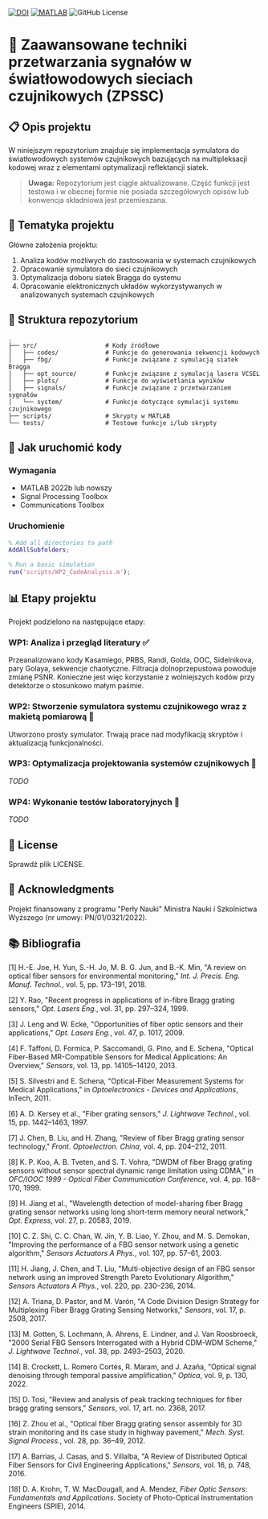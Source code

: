 [![DOI](https://zenodo.org/badge/DOI/10.5281/zenodo.15089768.svg)](https://doi.org/10.5281/zenodo.15089768)
[![MATLAB](https://img.shields.io/badge/MATLAB-R2022b%2B-blue.svg)](https://www.mathworks.com/products/matlab.html)
![GitHub License](https://img.shields.io/github/license/juliusz-b/zpssc)


# 🔬 Zaawansowane techniki przetwarzania sygnałów w światłowodowych sieciach czujnikowych (ZPSSC)
 
## 📋 Opis projektu

W niniejszym repozytorium znajduje się implementacja symulatora do światłowodowych systemów czujnikowych bazujących na multipleksacji kodowej wraz z elementami optymalizacji reflektancji siatek.

> **Uwaga:** Repozytorium jest ciągle aktualizowane. Część funkcji jest testowa i w obecnej formie nie posiada szczegółowych opisów lub konwencja składniowa jest przemieszana.

## 🎯 Tematyka projektu

Główne założenia projektu:

1. Analiza kodów możliwych do zastosowania w systemach czujnikowych
2. Opracowanie symulatora do sieci czujnikowych
3. Optymalizacja doboru siatek Bragga do systemu
4. Opracowanie elektronicznych układów wykorzystywanych w analizowanych systemach czujnikowych

## 📁 Struktura repozytorium

```
.
├── src/                   # Kody źródłowe
│   ├── codes/             # Funkcje do generowania sekwencji kodowych
│   ├── fbg/               # Funkcje związane z symulacją siatek Bragga
│   ├── opt_source/        # Funkcje związane z symulacją lasera VCSEL
│   ├── plots/             # Funkcje do wyświetlania wyników
│   ├── signals/           # Funkcje związane z przetwarzaniem sygnałów
│   └── system/            # Funkcje dotyczące symulacji systemu czujnikowego
├── scripts/               # Skrypty w MATLAB
└── tests/                 # Testowe funkcje i/lub skrypty
```

## 🚀 Jak uruchomić kody

### Wymagania

- MATLAB 2022b lub nowszy
- Signal Processing Toolbox
- Communications Toolbox

### Uruchomienie

```matlab
% Add all directories to path
AddAllSubfolders;

% Run a basic simulation
run('scripts/WP2_CodeAnalysis.m');
```

## 📊 Etapy projektu

Projekt podzielono na następujące etapy:

### WP1: Analiza i przegląd literatury ✅

Przeanalizowano kody Kasamiego, PRBS, Randi, Golda, OOC, Sidelnikova, pary Golaya, sekwencje chaotyczne. Filtracja dolnoprzepustowa powoduje zmianę PSNR. Konieczne jest więc korzystanie z wolniejszych kodów przy detektorze o stosunkowo małym paśmie.

### WP2: Stworzenie symulatora systemu czujnikowego wraz z makietą pomiarową 🔄

Utworzono prosty symulator. Trwają prace nad modyfikacją skryptów i aktualizacją funkcjonalności.

### WP3: Optymalizacja projektowania systemów czujnikowych 📝

*TODO*

### WP4: Wykonanie testów laboratoryjnych 📝

*TODO*

## 📜 License

Sprawdź plik LICENSE.

## 🙏 Acknowledgments

Projekt finansowany z programu "Perły Nauki" Ministra Nauki i Szkolnictwa Wyższego (nr umowy: PN/01/0321/2022).

## 📚 Bibliografia

[1] H.-E. Joe, H. Yun, S.-H. Jo, M. B. G. Jun, and B.-K. Min, "A review on optical fiber sensors for environmental monitoring," *Int. J. Precis. Eng. Manuf. Technol.*, vol. 5, pp. 173–191, 2018.

[2] Y. Rao, "Recent progress in applications of in-fibre Bragg grating sensors," *Opt. Lasers Eng.*, vol. 31, pp. 297–324, 1999.

[3] J. Leng and W. Ecke, "Opportunities of fiber optic sensors and their applications," *Opt. Lasers Eng.*, vol. 47, p. 1017, 2009.

[4] F. Taffoni, D. Formica, P. Saccomandi, G. Pino, and E. Schena, "Optical Fiber-Based MR-Compatible Sensors for Medical Applications: An Overview," *Sensors*, vol. 13, pp. 14105–14120, 2013.

[5] S. Silvestri and E. Schena, "Optical-Fiber Measurement Systems for Medical Applications," in *Optoelectronics - Devices and Applications*, InTech, 2011.

[6] A. D. Kersey et al., "Fiber grating sensors," *J. Lightwave Technol.*, vol. 15, pp. 1442–1463, 1997.

[7] J. Chen, B. Liu, and H. Zhang, "Review of fiber Bragg grating sensor technology," *Front. Optoelectron. China*, vol. 4, pp. 204–212, 2011.

[8] K. P. Koo, A. B. Tveten, and S. T. Vohra, "DWDM of fiber Bragg grating sensors without sensor spectral dynamic range limitation using CDMA," in *OFC/IOOC 1999 - Optical Fiber Communication Conference*, vol. 4, pp. 168–170, 1999.

[9] H. Jiang et al., "Wavelength detection of model-sharing fiber Bragg grating sensor networks using long short-term memory neural network," *Opt. Express*, vol. 27, p. 20583, 2019.

[10] C. Z. Shi, C. C. Chan, W. Jin, Y. B. Liao, Y. Zhou, and M. S. Demokan, "Improving the performance of a FBG sensor network using a genetic algorithm," *Sensors Actuators A Phys.*, vol. 107, pp. 57–61, 2003.

[11] H. Jiang, J. Chen, and T. Liu, "Multi-objective design of an FBG sensor network using an improved Strength Pareto Evolutionary Algorithm," *Sensors Actuators A Phys.*, vol. 220, pp. 230–236, 2014.

[12] A. Triana, D. Pastor, and M. Varón, "A Code Division Design Strategy for Multiplexing Fiber Bragg Grating Sensing Networks," *Sensors*, vol. 17, p. 2508, 2017.

[13] M. Gotten, S. Lochmann, A. Ahrens, E. Lindner, and J. Van Roosbroeck, "2000 Serial FBG Sensors Interrogated with a Hybrid CDM-WDM Scheme," *J. Lightwave Technol.*, vol. 38, pp. 2493–2503, 2020.

[14] B. Crockett, L. Romero Cortés, R. Maram, and J. Azaña, "Optical signal denoising through temporal passive amplification," *Optica*, vol. 9, p. 130, 2022.

[15] D. Tosi, "Review and analysis of peak tracking techniques for fiber bragg grating sensors," *Sensors*, vol. 17, art. no. 2368, 2017.

[16] Z. Zhou et al., "Optical fiber Bragg grating sensor assembly for 3D strain monitoring and its case study in highway pavement," *Mech. Syst. Signal Process.*, vol. 28, pp. 36–49, 2012.

[17] A. Barrias, J. Casas, and S. Villalba, "A Review of Distributed Optical Fiber Sensors for Civil Engineering Applications," *Sensors*, vol. 16, p. 748, 2016.

[18] D. A. Krohn, T. W. MacDougall, and A. Mendez, *Fiber Optic Sensors: Fundamentals and Applications*. Society of Photo-Optical Instrumentation Engineers (SPIE), 2014.
